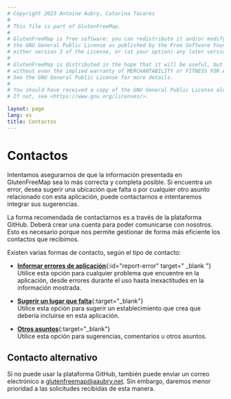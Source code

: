```yaml
---
# Copyright 2023 Antoine Aubry, Catarina Tavares
# 
# This file is part of GlutenFreeMap.
# 
# GlutenFreeMap is free software: you can redistribute it and/or modify it under the terms of
# the GNU General Public License as published by the Free Software Foundation,
# either version 3 of the License, or (at your option) any later version.
# 
# GlutenFreeMap is distributed in the hope that it will be useful, but WITHOUT ANY WARRANTY;
# without even the implied warranty of MERCHANTABILITY or FITNESS FOR A PARTICULAR PURPOSE.
# See the GNU General Public License for more details.
# 
# You should have received a copy of the GNU General Public License along with GlutenFreeMap.
# If not, see <https://www.gnu.org/licenses/>.

layout: page
lang: es
title: Contactos
---
```

# Contactos

Intentamos asegurarnos de que la información presentada en GlutenFreeMap sea lo más correcta y completa posible. Si encuentra un error, desea sugerir una ubicación que falta o por cualquier otro asunto relacionado con esta aplicación, puede contactarnos e intentaremos integrar sus sugerencias.

La forma recomendada de contactarnos es a través de la plataforma GitHub. Deberá crear una cuenta para poder comunicarse con nosotros. Esto es necesario porque nos permite gestionar de forma más eficiente los contactos que recibimos.

Existen varias formas de contacto, según el tipo de contacto:

- [**Informar errores de aplicación**](https://github.com/glutenfreemap/glutenfreemap.github.io/issues/new?template=en_bug_report.yml){:id="report-error" target=" _blank "}  
   Utilice esta opción para cualquier problema que encuentre en la aplicación, desde errores durante el uso hasta inexactitudes en la información mostrada.

- [**Sugerir un lugar que falta**](https://github.com/glutenfreemap/glutenfreemap.github.io/issues/new?template=en_suggest_venue.yml){:target="_blank"}  
   Utilice esta opción para sugerir un establecimiento que crea que debería incluirse en esta aplicación.

- [**Otros asuntos**](https://github.com/glutenfreemap/glutenfreemap.github.io/discussions/new?category=general){:target="_blank"}  
   Utilice esta opción para sugerencias, comentarios u otros asuntos.

## Contacto alternativo

Si no puede usar la plataforma GitHub, también puede enviar un correo electrónico a [glutenfreemap@aaubry.net](mailto:glutenfreemap@aaubry.net). Sin embargo, daremos menor prioridad a las solicitudes recibidas de esta manera.
